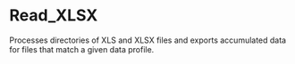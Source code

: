 # Read_XLSX
Processes directories of XLS and XLSX files and exports accumulated data for files that match a given data profile.
